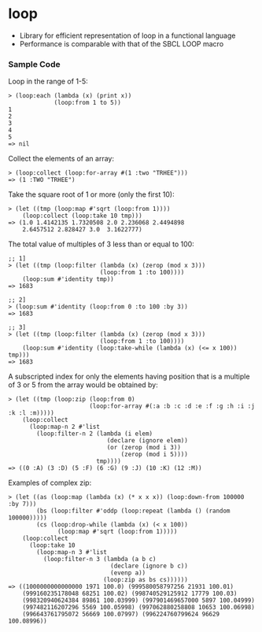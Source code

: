 loop
====

* Library for efficient representation of loop in a functional language
* Performance is comparable with that of the SBCL LOOP macro


### Sample Code

Loop in the range of 1-5:

    > (loop:each (lambda (x) (print x))
                 (loop:from 1 to 5))
    1
    2
    3
    4
    5
    => nil
 
Collect the elements of an array:

    > (loop:collect (loop:for-array #(1 :two "TRHEE")))
    => (1 :TWO "TRHEE")

Take the square root of 1 or more (only the first 10):

    > (let ((tmp (loop:map #'sqrt (loop:from 1))))
        (loop:collect (loop:take 10 tmp)))
    => (1.0 1.4142135 1.7320508 2.0 2.236068 2.4494898 
        2.6457512 2.828427 3.0  3.1622777)

The total value of multiples of 3 less than or equal to 100:
    
    ;; 1]
    > (let ((tmp (loop:filter (lambda (x) (zerop (mod x 3)))
                              (loop:from 1 :to 100))))
        (loop:sum #'identity tmp))
    => 1683
    
    ;; 2]
    > (loop:sum #'identity (loop:from 0 :to 100 :by 3))
    => 1683
    
    ;; 3]
    > (let ((tmp (loop:filter (lambda (x) (zerop (mod x 3)))
                              (loop:from 1 :to 100))))
        (loop:sum #'identity (loop:take-while (lambda (x) (<= x 100)) tmp)))
    => 1683

A subscripted index for only the elements having position that is a
multiple of 3 or 5 from the array would be obtained by:

    > (let ((tmp (loop:zip (loop:from 0)
                           (loop:for-array #(:a :b :c :d :e :f :g :h :i :j :k :l :m)))))
        (loop:collect 
          (loop:map-n 2 #'list
            (loop:filter-n 2 (lambda (i elem)
                                (declare (ignore elem))
                                (or (zerop (mod i 3))
                                    (zerop (mod i 5))))
                             tmp))))
    => ((0 :A) (3 :D) (5 :F) (6 :G) (9 :J) (10 :K) (12 :M))

Examples of complex zip:

    > (let ((as (loop:map (lambda (x) (* x x x)) (loop:down-from 100000 :by 7)))
            (bs (loop:filter #'oddp (loop:repeat (lambda () (random 100000)))))
            (cs (loop:drop-while (lambda (x) (< x 100))
                  (loop:map #'sqrt (loop:from 1)))))
        (loop:collect
          (loop:take 10
            (loop:map-n 3 #'list
              (loop:filter-n 3 (lambda (a b c)
                                 (declare (ignore b c))
                                 (evenp a))
                               (loop:zip as bs cs))))))
    => ((1000000000000000 1971 100.0) (999580058797256 21931 100.01)
        (999160235178048 68251 100.02) (998740529125912 17779 100.03)
        (998320940624384 89861 100.03999) (997901469657000 5897 100.04999)
        (997482116207296 5569 100.05998) (997062880258808 10653 100.06998)
        (996643761795072 56669 100.07997) (996224760799624 96629 100.08996))
